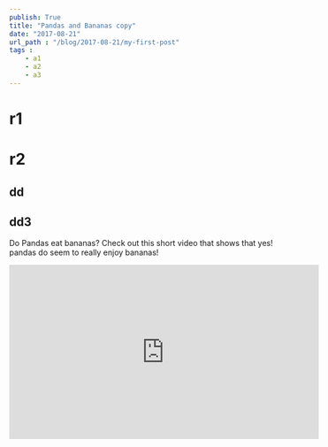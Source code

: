 ```yaml
---
publish: True
title: "Pandas and Bananas copy"
date: "2017-08-21"
url_path : "/blog/2017-08-21/my-first-post"
tags : 
    - a1
    - a2
    - a3
---
```


# r1
# r2
## dd
## dd3
Do Pandas eat bananas? Check out this short video that shows that yes! pandas do
seem to really enjoy bananas!

<iframe width="560" height="315" src="https://www.youtube.com/embed/4SZl1r2O_bY" frameborder="0" allowfullscreen></iframe>